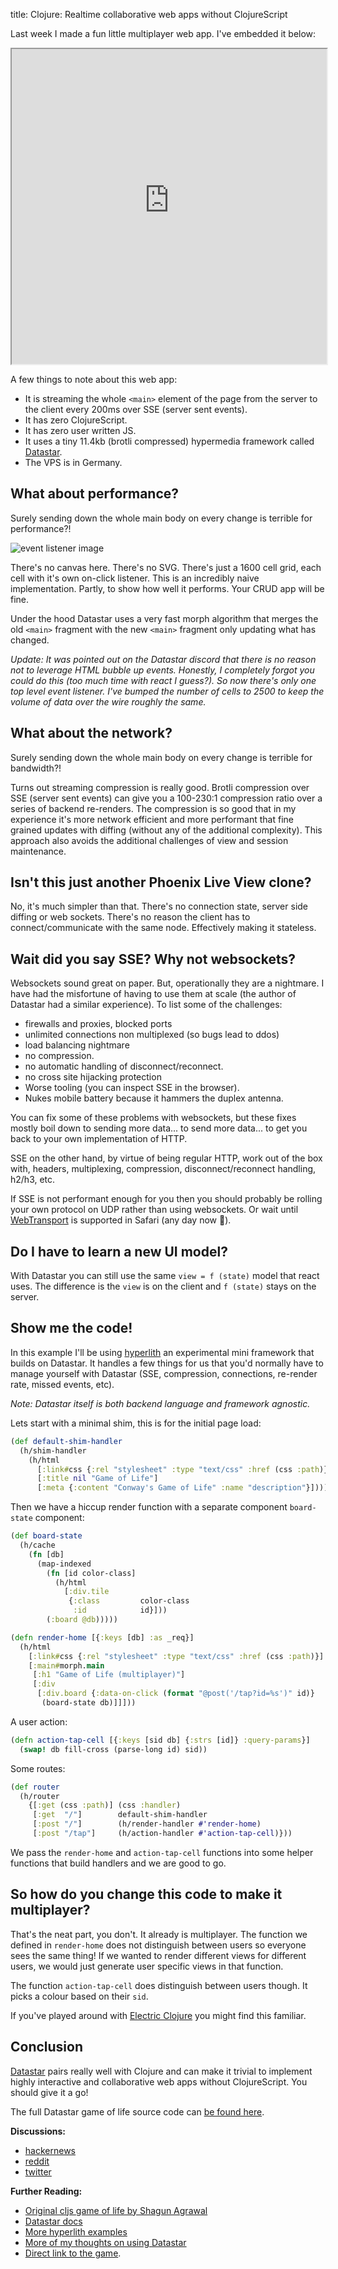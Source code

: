 title: Clojure: Realtime collaborative web apps without ClojureScript

Last week I made a fun little multiplayer web app. I've embedded it below:

<iframe src="https://example.andersmurphy.com/star" title="Game of Life"
style="width: 100%;	aspect-ratio: 1;	max-width: 600px"></iframe>

A few things to note about this web app:

- It is streaming the whole `<main>` element of the page from the server to the client every 200ms over SSE (server sent events).
- It has zero ClojureScript.
- It has zero user written JS.
- It uses a tiny 11.4kb (brotli compressed) hypermedia framework called [Datastar](https://data-star.dev).
- The VPS is in Germany.

## What about performance?

Surely sending down the whole main body on every change is terrible for performance?!

![event listener image](/assets/naive.png)

There's no canvas here. There's no SVG. There's just a 1600 cell grid, each cell with it's own on-click listener. This is an incredibly naive implementation. Partly, to show how well it performs. Your CRUD app will be fine.

Under the hood Datastar uses a very fast morph algorithm that merges the old `<main>` fragment with the new `<main>` fragment only updating what has changed.

*Update: It was pointed out on the Datastar discord that there is no reason not to leverage HTML bubble up events. Honestly, I completely forgot you could do this (too much time with react I guess?). So now there's only one top level event listener. I've bumped the number of cells to 2500 to keep the volume of data over the wire roughly the same.*

## What about the network?

Surely sending down the whole main body on every change is terrible for bandwidth?! 

Turns out streaming compression is really good. Brotli compression over SSE (server sent events) can give you a 100-230:1 compression ratio over a series of backend re-renders. The compression is so good that in my experience it's more network efficient and more performant that fine grained updates with diffing (without any of the additional complexity). This approach also avoids the additional challenges of view and session maintenance.

## Isn't this just another Phoenix Live View clone?

No, it's much simpler than that. There's no connection state, server side diffing or web sockets. There's no reason the client has to connect/communicate with the same node. Effectively making it stateless.

## Wait did you say SSE? Why not websockets?

Websockets sound great on paper. But, operationally they are a nightmare. I have had the misfortune of having to use them at scale (the author of Datastar had a similar experience). To list some of the challenges: 

- firewalls and proxies, blocked ports
- unlimited connections non multiplexed (so bugs lead to ddos)
- load balancing nightmare
- no compression.
- no automatic handling of disconnect/reconnect.
- no cross site hijacking protection
- Worse tooling (you can inspect SSE in the browser).
- Nukes mobile battery because it hammers the duplex antenna.

You can fix some of these problems with websockets, but these fixes mostly boil down to sending more data... to send more data... to get you back to your own implementation of HTTP.

SSE on the other hand, by virtue of being regular HTTP,  work out of the box with, headers, multiplexing, compression, disconnect/reconnect handling, h2/h3, etc. 

If SSE is not performant enough for you then you should probably be rolling your own protocol on UDP rather than using websockets. Or wait until [WebTransport](https://developer.mozilla.org/en-US/docs/Web/API/WebTransport) is supported in Safari (any day now 😬).

## Do I have to learn a new UI model?

With Datastar you can still use the same `view = f (state)` model that react uses. The difference is  the `view` is on the client and `f (state)` stays on the server.

## Show me the code!

In this example I'll be using [hyperlith](https://github.com/andersmurphy/hyperlith) an experimental mini framework that builds on Datastar. It handles a few things for us that you'd normally have to manage yourself with Datastar (SSE, compression, connections, re-render rate, missed events, etc).

*Note: Datastar itself is both backend language and framework agnostic.*

Lets start with a minimal shim, this is for the initial page load:

```clojure
(def default-shim-handler
  (h/shim-handler
    (h/html
      [:link#css {:rel "stylesheet" :type "text/css" :href (css :path)}]
      [:title nil "Game of Life"]
      [:meta {:content "Conway's Game of Life" :name "description"}])))
```

Then we have a hiccup render function with a separate component `board-state` component:

```clojure
(def board-state
  (h/cache
    (fn [db]
      (map-indexed
        (fn [id color-class]
          (h/html
            [:div.tile
             {:class         color-class
              :id            id}]))
        (:board @db)))))

(defn render-home [{:keys [db] :as _req}]
  (h/html
    [:link#css {:rel "stylesheet" :type "text/css" :href (css :path)}]
    [:main#morph.main
     [:h1 "Game of Life (multiplayer)"]
     [:div
      [:div.board {:data-on-click (format "@post('/tap?id=%s')" id)}
       (board-state db)]]]))
```

A user action:

```clojure
(defn action-tap-cell [{:keys [sid db] {:strs [id]} :query-params}]
  (swap! db fill-cross (parse-long id) sid))
```

Some routes:

```clojure
(def router
  (h/router
    {[:get (css :path)] (css :handler)
     [:get  "/"]        default-shim-handler
     [:post "/"]        (h/render-handler #'render-home)
     [:post "/tap"]     (h/action-handler #'action-tap-cell)}))
```

We pass the `render-home` and `action-tap-cell` functions into some helper functions that build handlers and we are good to go.

## So how do you change this code to make it multiplayer?

That's the neat part, you don't. It already is multiplayer. The function we defined in `render-home` does not distinguish between users so everyone sees the same thing! If we wanted to render different views for different users, we would just generate user specific views in that function.

The function `action-tap-cell` does distinguish between users though. It picks a colour based on their `sid`.

If you've played around with [Electric Clojure](https://github.com/hyperfiddle/electric) you might find this familiar.

## Conclusion

[Datastar](https://data-star.dev) pairs really well with Clojure and can make it trivial to implement highly interactive and collaborative web apps without ClojureScript. You should give it a go!

The full Datastar game of life source code can [be found here](https://github.com/andersmurphy/hyperlith/blob/master/examples/game_of_life/src/app/main.clj).

**Discussions:**
- [hackernews](https://news.ycombinator.com/item?id=43625139)
- [reddit](https://www.reddit.com/r/Clojure/comments/1jtih16/why_i_dont_use_clojurescript_for_web_apps_anymore/)
- [twitter](https://x.com/anders_murphy)

**Further Reading:**

- [Original cljs game of life by Shagun Agrawal](https://github.com/kaepr/game-of-life-cljs)
- [Datastar docs](https://data-star.dev/guide/getting_started)
- [More hyperlith examples](https://github.com/andersmurphy/hyperlith/tree/master/examples)
- [More of my thoughts on using Datastar](https://github.com/andersmurphy/hyperlith?tab=readme-ov-file#rational-more-like-a-collection-of-opinions)
- [Direct link to the game](https://example.andersmurphy.com).
